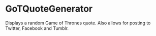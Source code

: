 # GoTQuoteGenerator
Displays a random Game of Thrones quote.  Also allows for posting to Twitter, Facebook and Tumblr.
